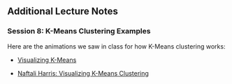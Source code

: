 ## Additional Lecture Notes


### Session 8: K-Means Clustering Examples

Here are the animations we saw in class for how K-Means clustering works:

* [Visualizing K-Means](http://tech.nitoyon.com/en/blog/2013/11/07/k-means/)

* [Naftali Harris: Visualizing K-Means Clustering](http://www.naftaliharris.com/blog/visualizing-k-means-clustering/)
